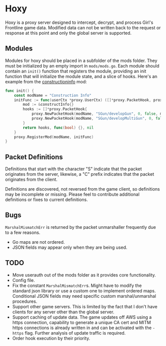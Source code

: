 # Hoxy

Hoxy is a proxy server designed to intercept, decrypt, and process Girl's Frontline game data.
Modified data can not be written back to the request or response at this point and only the global server is supported.

## Modules

Modules for hoxy should be placed in a subfolder of the mods folder.
They must be initialized by an empty import in `mods/mods.go`.
Each module should contain an `init()` function that registers the module, providing an init function that will initialize the module state, and a slice of hooks.
Here's an example from the [constructioninfo](https://github.com/kyoukaya/hoxy/blob/master/mods/constructioninfo/constructinfo.go) mod:

```go
func init() {
	const modName = "Construction Info"
	initFunc := func(userCtx *proxy.UserCtx) ([]*proxy.PacketHook, proxy.ShutdownCb, error) {
		mod := &constructInfo{}
		hooks := []*proxy.PacketHook{
			proxy.NewPacketHook(modName, "SGun/developGun", 0, false, mod.handleSingle),
			proxy.NewPacketHook(modName, "SGun/developMultiGun", 0, false, mod.handleMulti),
		}
		return hooks, func(bool) {}, nil
	}
	proxy.RegisterMod(modName, initFunc)
}
```

## Packet Definitions

Definitions that start with the character "S" indicate that the packet originates from the server,
likewise, a "C" prefix indicates that the packet originates from the client.

Definitions are discovered, not reversed from the game client, so definitions may be incomplete or missing. Please feel to contribute additional definitions or fixes to current definitions.

## Bugs

`MarshalMismatchErr` is returned by the packet unmarshaller frequently due to a few reasons.
- Go maps are not ordered.
- JSON fields may appear only when they are being used.

## TODO

- Move userauth out of the mods folder as it provides core functionality.
- Config file.
- Fix the constant `MarshalMismatchErr`s. Might have to modify the standard json library or use a custom one to implement ordered maps. Conditional JSON fields may need specific custom marshal/unmarshal procedures. 
- Support other game servers. This is limited by the fact that I don't have clients for any server other than the global server.
- Support caching of update data. The game updates off AWS using a https connection, capability to generate a unique CA cert and MITM https connections is already written in and can be activated with the `-https` flag. Further analysis of update traffic is required.
- Order hook execution by their priority.

